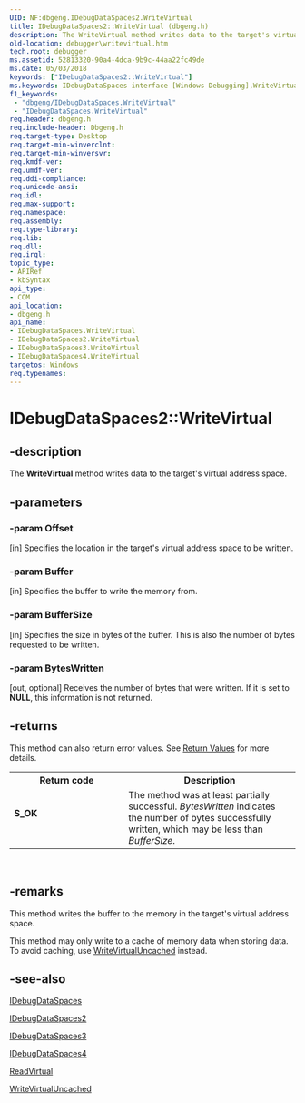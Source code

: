 ```yaml
---
UID: NF:dbgeng.IDebugDataSpaces2.WriteVirtual
title: IDebugDataSpaces2::WriteVirtual (dbgeng.h)
description: The WriteVirtual method writes data to the target's virtual address space.
old-location: debugger\writevirtual.htm
tech.root: debugger
ms.assetid: 52813320-90a4-4dca-9b9c-44aa22fc49de
ms.date: 05/03/2018
keywords: ["IDebugDataSpaces2::WriteVirtual"]
ms.keywords: IDebugDataSpaces interface [Windows Debugging],WriteVirtual method, IDebugDataSpaces2 interface [Windows Debugging],WriteVirtual method, IDebugDataSpaces2.WriteVirtual, IDebugDataSpaces2::WriteVirtual, IDebugDataSpaces3 interface [Windows Debugging],WriteVirtual method, IDebugDataSpaces3::WriteVirtual, IDebugDataSpaces4 interface [Windows Debugging],WriteVirtual method, IDebugDataSpaces4::WriteVirtual, IDebugDataSpaces::WriteVirtual, IDebugDataSpaces_2f8783ea-c7e4-438f-ad5b-898d0072a2f4.xml, WriteVirtual, WriteVirtual method [Windows Debugging], WriteVirtual method [Windows Debugging],IDebugDataSpaces interface, WriteVirtual method [Windows Debugging],IDebugDataSpaces2 interface, WriteVirtual method [Windows Debugging],IDebugDataSpaces3 interface, WriteVirtual method [Windows Debugging],IDebugDataSpaces4 interface, dbgeng/IDebugDataSpaces2::WriteVirtual, dbgeng/IDebugDataSpaces3::WriteVirtual, dbgeng/IDebugDataSpaces4::WriteVirtual, dbgeng/IDebugDataSpaces::WriteVirtual, debugger.writevirtual
f1_keywords:
 - "dbgeng/IDebugDataSpaces.WriteVirtual"
 - "IDebugDataSpaces.WriteVirtual"
req.header: dbgeng.h
req.include-header: Dbgeng.h
req.target-type: Desktop
req.target-min-winverclnt: 
req.target-min-winversvr: 
req.kmdf-ver: 
req.umdf-ver: 
req.ddi-compliance: 
req.unicode-ansi: 
req.idl: 
req.max-support: 
req.namespace: 
req.assembly: 
req.type-library: 
req.lib: 
req.dll: 
req.irql: 
topic_type:
- APIRef
- kbSyntax
api_type:
- COM
api_location:
- dbgeng.h
api_name:
- IDebugDataSpaces.WriteVirtual
- IDebugDataSpaces2.WriteVirtual
- IDebugDataSpaces3.WriteVirtual
- IDebugDataSpaces4.WriteVirtual
targetos: Windows
req.typenames: 
---
```


# IDebugDataSpaces2::WriteVirtual


## -description


The <b>WriteVirtual</b> method writes data to the target's virtual address space.


## -parameters




### -param Offset 
[in]
Specifies the location in the target's virtual address space to be written.


### -param Buffer 
[in]
Specifies the buffer to write the memory from.


### -param BufferSize 
[in]
Specifies the size in bytes of the buffer.  This is also the number of bytes requested to be written.


### -param BytesWritten 
[out, optional]
Receives the number of bytes that were written.  If it is set to <b>NULL</b>, this information is not returned.


## -returns



This method can also return error values.  See <a href="https://docs.microsoft.com/windows-hardware/drivers/debugger/hresult-values">Return Values</a> for more details.

<table>
<tr>
<th>Return code</th>
<th>Description</th>
</tr>
<tr>
<td width="40%">
<dl>
<dt><b>S_OK</b></dt>
</dl>
</td>
<td width="60%">
The method was at least partially successful.  <i>BytesWritten</i> indicates the number of bytes successfully written, which may be less than <i>BufferSize</i>.

</td>
</tr>
</table>
 




## -remarks



This method writes the buffer to the memory in the target's virtual address space.

This method may only write to a cache of memory data when storing data.  To avoid caching, use <a href="https://docs.microsoft.com/windows-hardware/drivers/ddi/dbgeng/nf-dbgeng-idebugdataspaces4-writevirtualuncached">WriteVirtualUncached</a> instead.




## -see-also




<a href="https://docs.microsoft.com/windows-hardware/drivers/ddi/dbgeng/nn-dbgeng-idebugdataspaces">IDebugDataSpaces</a>



<a href="https://docs.microsoft.com/windows-hardware/drivers/ddi/dbgeng/nn-dbgeng-idebugdataspaces2">IDebugDataSpaces2</a>



<a href="https://docs.microsoft.com/windows-hardware/drivers/ddi/dbgeng/nn-dbgeng-idebugdataspaces3">IDebugDataSpaces3</a>



<a href="https://docs.microsoft.com/windows-hardware/drivers/ddi/dbgeng/nn-dbgeng-idebugdataspaces4">IDebugDataSpaces4</a>



<a href="https://docs.microsoft.com/windows-hardware/drivers/ddi/dbgeng/nf-dbgeng-idebugdataspaces4-readvirtual">ReadVirtual</a>



<a href="https://docs.microsoft.com/windows-hardware/drivers/ddi/dbgeng/nf-dbgeng-idebugdataspaces4-writevirtualuncached">WriteVirtualUncached</a>
 

 

